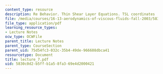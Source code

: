 ```yaml
---
content_type: resource
description: Re Behavior. Thin Shear Layer Equations. TSL coordinates
file: /media/courses/16-13-aerodynamics-of-viscous-fluids-fall-2003/5830c0d2b5ffb1a58fa369e4d2000421_lecture_7.pdf
file_type: application/pdf
learning_resource_types:
- Lecture Notes
ocw_type: OCWFile
parent_title: Lecture Notes
parent_type: CourseSection
parent_uid: 75d54fc3-032c-35b4-49de-966608dbca41
resourcetype: Document
title: lecture_7.pdf
uid: 5830c0d2-b5ff-b1a5-8fa3-69e4d2000421
---
```

